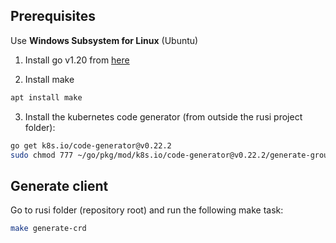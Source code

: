 ## Prerequisites
Use **Windows Subsystem for Linux** (Ubuntu)

1. Install go v1.20 from [here](https://golang.org/doc/install)

2. Install make 
```bash
apt install make
```
3. Install the kubernetes code generator (from outside the rusi project folder):
```bash
go get k8s.io/code-generator@v0.22.2
sudo chmod 777 ~/go/pkg/mod/k8s.io/code-generator@v0.22.2/generate-groups.sh
```


## Generate client
Go to rusi folder (repository root) and run the following make task:
```bash
make generate-crd
```